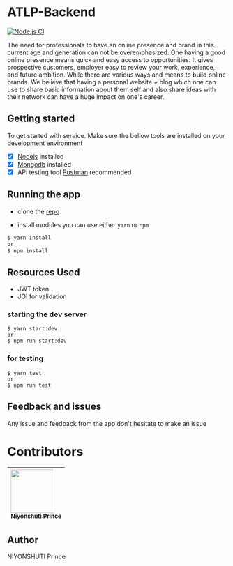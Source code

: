 <!-- @format -->

# ATLP-Backend

[![Node.js CI](https://github.com/PrinceNiyonshuti/ATLP-Backend/actions/workflows/node.js.yml/badge.svg)](https://github.com/PrinceNiyonshuti/ATLP-Backend/actions/workflows/node.js.yml)

The need for professionals to have an online presence and brand in this current age and generation can not be overemphasized. One having a good online presence means quick and easy access to opportunities. It gives prospective customers, employer easy to review your work, experience, and future ambition. While there are various ways and means to build online brands. We believe that having a personal website + blog which one can use to share basic information about them self and also share ideas with their network can have a huge impact on one's career.

## Getting started

To get started with service. Make sure the bellow tools are installed on your development environment

- [x] [Nodejs](https://nodejs.org/en/) installed
- [x] [Mongodb](https://www.mongodb.com/) installed
- [x] APi testing tool [Postman](https://www.postman.com/) recommended

## Running the app

- clone the [repo](https://github.com/arthurjunior250/My-Brand-API.git)

- install modules you can use either `yarn` or `npm`

```sh
$ yarn install
or
$ npm install
```

## Resources Used

- JWT token
- JOI for validation

### starting the dev server

```
$ yarn start:dev
or
$ npm run start:dev
```
### for testing

```
$ yarn test
or
$ npm run test
```

## Feedback and issues

Any issue and feedback from the app don't hesitate to make an issue

# Contributors

| [<img src="https://github.com/PrinceNiyonshuti.png" width="100px;"><br><sub><b>Niyonshuti Prince</b></sub>](https://github.com/PrinceNiyonshuti) |
| :------------------------------------------------------------------------------------------------------------------------ |

## Author

NIYONSHUTI Prince
